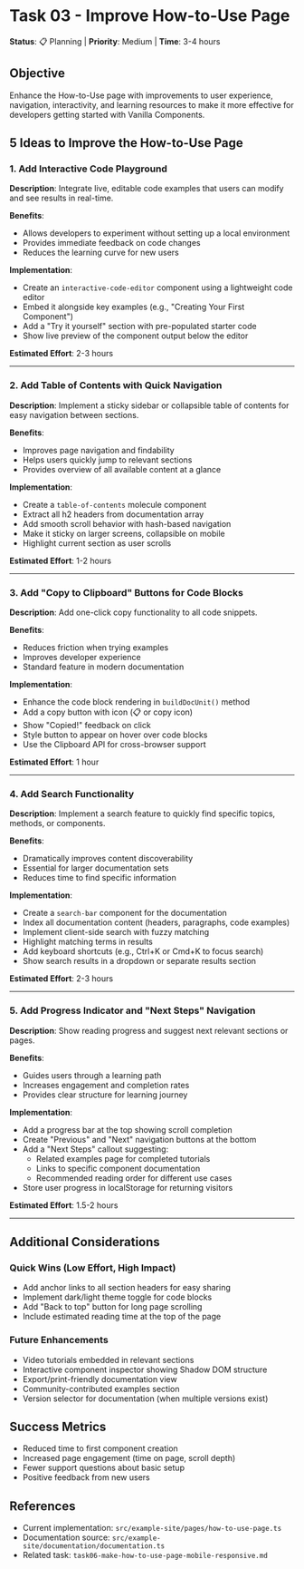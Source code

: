 # Task 03 - Improve How-to-Use Page

**Status**: 📋 Planning | **Priority**: Medium | **Time**: 3-4 hours

## Objective
Enhance the How-to-Use page with improvements to user experience, navigation, interactivity, and learning resources to make it more effective for developers getting started with Vanilla Components.

## 5 Ideas to Improve the How-to-Use Page

### 1. Add Interactive Code Playground
**Description**: Integrate live, editable code examples that users can modify and see results in real-time.

**Benefits**:
- Allows developers to experiment without setting up a local environment
- Provides immediate feedback on code changes
- Reduces the learning curve for new users

**Implementation**:
- Create an `interactive-code-editor` component using a lightweight code editor
- Embed it alongside key examples (e.g., "Creating Your First Component")
- Add a "Try it yourself" section with pre-populated starter code
- Show live preview of the component output below the editor

**Estimated Effort**: 2-3 hours

---

### 2. Add Table of Contents with Quick Navigation
**Description**: Implement a sticky sidebar or collapsible table of contents for easy navigation between sections.

**Benefits**:
- Improves page navigation and findability
- Helps users quickly jump to relevant sections
- Provides overview of all available content at a glance

**Implementation**:
- Create a `table-of-contents` molecule component
- Extract all h2 headers from documentation array
- Add smooth scroll behavior with hash-based navigation
- Make it sticky on larger screens, collapsible on mobile
- Highlight current section as user scrolls

**Estimated Effort**: 1-2 hours

---

### 3. Add "Copy to Clipboard" Buttons for Code Blocks
**Description**: Add one-click copy functionality to all code snippets.

**Benefits**:
- Reduces friction when trying examples
- Improves developer experience
- Standard feature in modern documentation

**Implementation**:
- Enhance the code block rendering in `buildDocUnit()` method
- Add a copy button with icon (📋 or copy icon)
- Show "Copied!" feedback on click
- Style button to appear on hover over code blocks
- Use the Clipboard API for cross-browser support

**Estimated Effort**: 1 hour

---

### 4. Add Search Functionality
**Description**: Implement a search feature to quickly find specific topics, methods, or components.

**Benefits**:
- Dramatically improves content discoverability
- Essential for larger documentation sets
- Reduces time to find specific information

**Implementation**:
- Create a `search-bar` component for the documentation
- Index all documentation content (headers, paragraphs, code examples)
- Implement client-side search with fuzzy matching
- Highlight matching terms in results
- Add keyboard shortcuts (e.g., Ctrl+K or Cmd+K to focus search)
- Show search results in a dropdown or separate results section

**Estimated Effort**: 2-3 hours

---

### 5. Add Progress Indicator and "Next Steps" Navigation
**Description**: Show reading progress and suggest next relevant sections or pages.

**Benefits**:
- Guides users through a learning path
- Increases engagement and completion rates
- Provides clear structure for learning journey

**Implementation**:
- Add a progress bar at the top showing scroll completion
- Create "Previous" and "Next" navigation buttons at the bottom
- Add a "Next Steps" callout suggesting:
  - Related examples page for completed tutorials
  - Links to specific component documentation
  - Recommended reading order for different use cases
- Store user progress in localStorage for returning visitors

**Estimated Effort**: 1.5-2 hours

---

## Additional Considerations

### Quick Wins (Low Effort, High Impact)
- Add anchor links to all section headers for easy sharing
- Implement dark/light theme toggle for code blocks
- Add "Back to top" button for long page scrolling
- Include estimated reading time at the top of the page

### Future Enhancements
- Video tutorials embedded in relevant sections
- Interactive component inspector showing Shadow DOM structure
- Export/print-friendly documentation view
- Community-contributed examples section
- Version selector for documentation (when multiple versions exist)

## Success Metrics
- Reduced time to first component creation
- Increased page engagement (time on page, scroll depth)
- Fewer support questions about basic setup
- Positive feedback from new users

## References
- Current implementation: `src/example-site/pages/how-to-use-page.ts`
- Documentation source: `src/example-site/documentation/documentation.ts`
- Related task: `task06-make-how-to-use-page-mobile-responsive.md`
